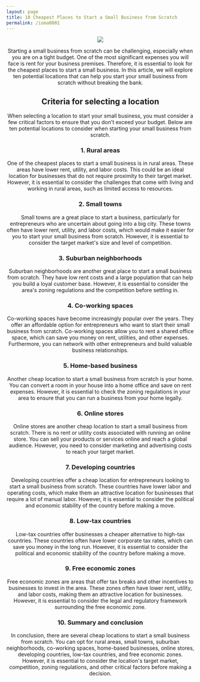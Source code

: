 ```yaml
---
layout: page
title: 10 Cheapest Places to Start a Small Business from Scratch
permalink: /ioma0001
---
```








<div class="separator" style="clear: both; text-align: center;"><a href="https://blogger.googleusercontent.com/img/b/R29vZ2xl/AVvXsEiBLgYR46ptB8hDwG3o47DFSvttZ5eHJJv1EeHY_1SL3yaNoYGGpAYbkjOiP7O9YDXwJzIF0TTJhrAKzLcshUstAe5SaLOI7bcpVsp6i1IeEi6P7CvOEQAJ0MWaxEMt-zM0VuNE3sxpbR54Khvhve0LA5UJi1EtwQQJVwIe3deuoJn1Vdgkh3Zle1zU/s1826/Professional-reviewer.png" imageanchor="1" style="margin-left: 1em; margin-right: 1em;"><img border="0" data-original-height="1570" data-original-width="1826" src="https://blogger.googleusercontent.com/img/b/R29vZ2xl/AVvXsEiBLgYR46ptB8hDwG3o47DFSvttZ5eHJJv1EeHY_1SL3yaNoYGGpAYbkjOiP7O9YDXwJzIF0TTJhrAKzLcshUstAe5SaLOI7bcpVsp6i1IeEi6P7CvOEQAJ0MWaxEMt-zM0VuNE3sxpbR54Khvhve0LA5UJi1EtwQQJVwIe3deuoJn1Vdgkh3Zle1zU/s16000/Professional-reviewer.png" /></a></div><div class="separator" style="clear: both; text-align: center;"><p>Starting a small business from scratch can be challenging, especially when you are on a tight budget. One of the most significant expenses you will face is rent for your business premises. Therefore, it is essential to look for the cheapest places to start a small business. In this article, we will explore ten potential locations that can help you start your small business from scratch without breaking the bank.</p><h2>Criteria for selecting a location</h2><p>When selecting a location to start your small business, you must consider a few critical factors to ensure that you don't exceed your budget. Below are ten potential locations to consider when starting your small business from scratch.</p><h3>1. Rural areas</h3><p>One of the cheapest places to start a small business is in rural areas. These areas have lower rent, utility, and labor costs. This could be an ideal location for businesses that do not require proximity to their target market. However, it is essential to consider the challenges that come with living and working in rural areas, such as limited access to resources.</p><h3>2. Small towns</h3><p>Small towns are a great place to start a business, particularly for entrepreneurs who are uncertain about going into a big city. These towns often have lower rent, utility, and labor costs, which would make it easier for you to start your small business from scratch. However, it is essential to consider the target market's size and level of competition.</p><h3>3. Suburban neighborhoods</h3><p>Suburban neighborhoods are another great place to start a small business from scratch. They have low rent costs and a large population that can help you build a loyal customer base. However, it is essential to consider the area's zoning regulations and the competition before settling in.</p><h3>4. Co-working spaces</h3><p>Co-working spaces have become increasingly popular over the years. They offer an affordable option for entrepreneurs who want to start their small business from scratch. Co-working spaces allow you to rent a shared office space, which can save you money on rent, utilities, and other expenses. Furthermore, you can network with other entrepreneurs and build valuable business relationships.</p><h3>5. Home-based business</h3><p>Another cheap location to start a small business from scratch is your home. You can convert a room in your house into a home office and save on rent expenses. However, it is essential to check the zoning regulations in your area to ensure that you can run a business from your home legally.</p><h3>6. Online stores</h3><p>Online stores are another cheap location to start a small business from scratch. There is no rent or utility costs associated with running an online store. You can sell your products or services online and reach a global audience. However, you need to consider marketing and advertising costs to reach your target market.</p><h3>7. Developing countries</h3><p>Developing countries offer a cheap location for entrepreneurs looking to start a small business from scratch. These countries have lower labor and operating costs, which make them an attractive location for businesses that require a lot of manual labor. However, it is essential to consider the political and economic stability of the country before making a move.</p><h3>8. Low-tax countries</h3><p>Low-tax countries offer businesses a cheaper alternative to high-tax countries. These countries often have lower corporate tax rates, which can save you money in the long run. However, it is essential to consider the political and economic stability of the country before making a move.</p><h3>9. Free economic zones</h3><p>Free economic zones are areas that offer tax breaks and other incentives to businesses to invest in the area. These zones often have lower rent, utility, and labor costs, making them an attractive location for businesses. However, it is essential to consider the legal and regulatory framework surrounding the free economic zone.</p><h3>10. Summary and conclusion</h3><p>In conclusion, there are several cheap locations to start a small business from scratch. You can opt for rural areas, small towns, suburban neighborhoods, co-working spaces, home-based businesses, online stores, developing countries, low-tax countries, and free economic zones. However, it is essential to consider the location's target market, competition, zoning regulations, and other critical factors before making a decision.</p></div><div class="separator" style="clear: both; text-align: center;"><br /></div>


    
